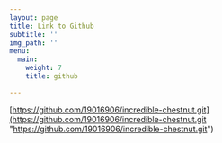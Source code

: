 ```yaml
---
layout: page
title: Link to Github
subtitle: ''
img_path: ''
menu:
  main:
    weight: 7
    title: github

---
```

[https://github.com/19016906/incredible-chestnut.git](https://github.com/19016906/incredible-chestnut.git "https://github.com/19016906/incredible-chestnut.git")